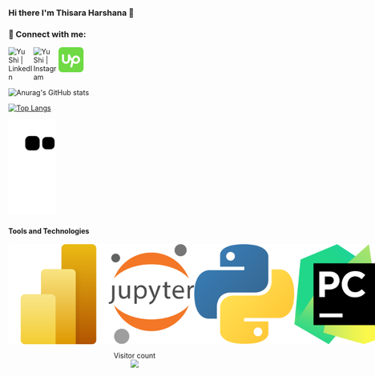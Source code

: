 ### Hi there I'm Thisara Harshana 👋

<!--
**TABEYWICKRAMA/TABEYWICKRAMA** is a ✨ _special_ ✨ repository because its `README.md` (this file) appears on your GitHub profile.

Here are some ideas to get you started:

- 🔭 I’m currently working on ...
- 🌱 I’m currently learning ...
- 👯 I’m looking to collaborate on ...
- 🤔 I’m looking for help with ...
- 💬 Ask me about ...
- 📫 How to reach me: ...
- 😄 Pronouns: ...
- ⚡ Fun fact: ...
-->
### 🤝 Connect with me:

<a href="https://www.linkedin.com/in/thisara-harshana-abeywickrama-b851961b4/"><img align="left" src="https://raw.githubusercontent.com/yushi1007/yushi1007/main/images/linkedin.svg" alt="Yu Shi | LinkedIn" width="50px"/></a>

<a href="https://www.facebook.com/thisaraharshana.abeywickrama.1/"><img align="left" src="https://cdn-icons-png.flaticon.com/512/124/124010.png" alt="Yu Shi | Instagram" width="50px"/></a>

<a href="https://www.upwork.com/"><img align="left" src="https://raw.githubusercontent.com/TABEYWICKRAMA/GitHub_Images/12511208945ec2cd343d16a301b9592f6f20754b/upwork-tile.svg" alt="Yu Shi | Instagram" width="50px"/></a>

</br>
</br>
</br>
</br>
<p align="left">
  <img src="https://github-readme-stats.vercel.app/api?username=TABEYWICKRAMA&show_icons=true&theme=radical" alt="Anurag's GitHub stats">
</p>

[![Top Langs](https://github-readme-stats.vercel.app/api/top-langs/?username=TABEYWICKRAMA&layout=compact)](https://github.com/TABEYWICKRAMA)

![Snake animation](https://github.com/TABEYWICKRAMA/TABEYWICKRAMA/blob/output/github-contribution-grid-snake.svg)

#### Tools and Technologies

<div style="display: flex; justify-content: space-around;">
  <img src="https://raw.githubusercontent.com/TABEYWICKRAMA/GitHub_Images/a948ab87bdc511955e91d383e323b61a9c6b9733/New_Power_BI_Logo.svg" alt="powerbi logo" width="200px" height="200px">
  <img src="https://raw.githubusercontent.com/TABEYWICKRAMA/GitHub_Images/14603b1e997db45b142eb8764bbe20361e985f54/jupyter-seeklogo.com.svg" alt="jupyter notebook logo" width="200px" height="200px">
  <img src="https://raw.githubusercontent.com/TABEYWICKRAMA/GitHub_Images/14603b1e997db45b142eb8764bbe20361e985f54/python-seeklogo.com.svg" alt="python logo" width="200px" height="200px">
  <img src="https://raw.githubusercontent.com/TABEYWICKRAMA/GitHub_Images/14603b1e997db45b142eb8764bbe20361e985f54/Pycharm.svg" alt="pycharm logo" width="200px" height="200px">
</div>


<p align="center"> 
  Visitor count<br>
<img src="https://profile-counter.glitch.me/TABEYWICKRAMA/count.svg" />
</p>










